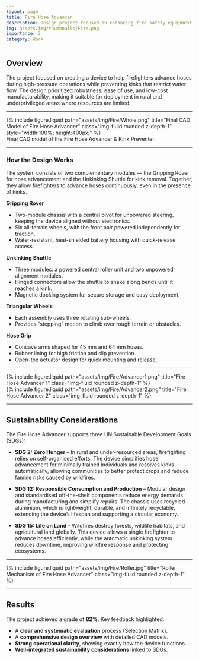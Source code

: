 ```yaml
---
layout: page
title: Fire Hose Advancer
description: Design project focused on enhancing fire safety equipment
img: assets/img/thumbnails/Fire.png
importance: 3
category: Work
---
```


## Overview

The project focused on creating a device to help firefighters advance hoses during high-pressure operations while preventing kinks that restrict water flow. The design prioritized robustness, ease of use, and low-cost manufacturability, making it suitable for deployment in rural and underprivileged areas where resources are limited.

---

<div class="row justify-content-sm-center">
  <div class="col-sm-10 mt-3 mt-md-0">
    {% include figure.liquid path="assets/img/Fire/Whole.png" 
       title="Final CAD Model of Fire Hose Advancer" 
       class="img-fluid rounded z-depth-1" 
       style="width:100%; height:400px;" %}
  </div>
</div>
<div class="caption">
  Final CAD model of the Fire Hose Advancer & Kink Preventer.
</div>

---

### How the Design Works

The system consists of two complementary modules — the Gripping Rover for hose advancement and the Unkinking Shuttle for kink removal. Together, they allow firefighters to advance hoses continuously, even in the presence of kinks.

**Gripping Rover**

- Two-module chassis with a central pivot for unpowered steering, keeping the device aligned without electronics.
- Six all-terrain wheels, with the front pair powered independently for traction.
- Water-resistant, heat-shielded battery housing with quick-release access.

**Unkinking Shuttle**

- Three modules: a powered central roller unit and two unpowered alignment modules.
- Hinged connectors allow the shuttle to snake along bends until it reaches a kink.
- Magnetic docking system for secure storage and easy deployment.

**Triangular Wheels**

- Each assembly uses three rotating sub-wheels.
- Provides “stepping” motion to climb over rough terrain or obstacles.

**Hose Grip**

- Concave arms shaped for 45 mm and 64 mm hoses.
- Rubber lining for high friction and slip prevention.
- Open-top actuator design for quick mounting and release.

---

<div class="row">
    <div class="col-sm mt-3 mt-md-0">
        {% include figure.liquid path="assets/img/Fire/Advancer1.png" title="Fire Hose Advancer 1" class="img-fluid rounded z-depth-1" %}
    </div>
    <div class="col-sm mt-3 mt-md-0">
        {% include figure.liquid path="assets/img/Fire/Advancer2.png" title="Fire Hose Advancer 2" class="img-fluid rounded z-depth-1" %}
    </div>
</div>

---

## Sustainability Considerations

The Fire Hose Advancer supports three UN Sustainable Development Goals (SDGs):

- **SDG 2: Zero Hunger** – In rural and under-resourced areas, firefighting relies on self-organised efforts. The device simplifies hose advancement for minimally trained individuals and resolves kinks automatically, allowing communities to better protect crops and reduce famine risks caused by wildfires.

- **SDG 12: Responsible Consumption and Production** – Modular design and standardised off-the-shelf components reduce energy demands during manufacturing and simplify repairs. The chassis uses recycled aluminium, which is lightweight, durable, and infinitely recyclable, extending the device’s lifespan and supporting a circular economy.

- **SDG 15: Life on Land** – Wildfires destroy forests, wildlife habitats, and agricultural land globally. This device allows a single firefighter to advance hoses efficiently, while the automatic unkinking system reduces downtime, improving wildfire response and protecting ecosystems.

---

<div class="row justify-content-sm-center">
    <div class="col-sm-8 mt-3 mt-md-0">
        {% include figure.liquid path="assets/img/Fire/Roller.jpg" title="Roller Mechanism of Fire Hose Advancer" class="img-fluid rounded z-depth-1" %}
    </div>
</div>

---

## Results

The project achieved a grade of **82%**. Key feedback highlighted:

- A **clear and systematic evaluation** process (Selection Matrix).
- A **comprehensive design overview** with detailed CAD models.
- **Strong operational clarity**, showing exactly how the device functions.
- **Well-integrated sustainability considerations** linked to SDGs.
